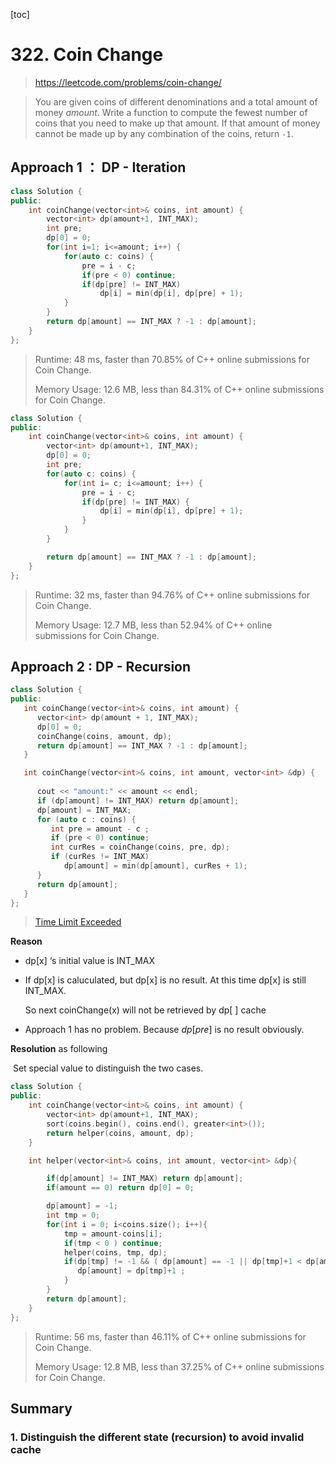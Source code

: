 [toc]

# 322. Coin Change

> https://leetcode.com/problems/coin-change/

> You are given coins of different denominations and a total amount of money *amount*. Write a function to compute the fewest number of coins that you need to make up that amount. If that amount of money cannot be made up by any combination of the coins, return `-1`.

## Approach 1 ： DP - Iteration

```cpp
class Solution {
public:
    int coinChange(vector<int>& coins, int amount) {
        vector<int> dp(amount+1, INT_MAX);
        int pre;
        dp[0] = 0;
        for(int i=1; i<=amount; i++) {
            for(auto c: coins) {
                pre = i - c;
                if(pre < 0) continue;
                if(dp[pre] != INT_MAX)
                    dp[i] = min(dp[i], dp[pre] + 1);
            }
        }
        return dp[amount] == INT_MAX ? -1 : dp[amount];
    }
};
```

> Runtime: 48 ms, faster than 70.85% of C++ online submissions for Coin Change.
>
> Memory Usage: 12.6 MB, less than 84.31% of C++ online submissions for Coin Change.

```cpp
class Solution {
public:
    int coinChange(vector<int>& coins, int amount) {
        vector<int> dp(amount+1, INT_MAX);
        dp[0] = 0;
        int pre;
        for(auto c: coins) {
            for(int i= c; i<=amount; i++) {
                pre = i - c;
                if(dp[pre] != INT_MAX) {
                    dp[i] = min(dp[i], dp[pre] + 1);
                }
            }
        }

        return dp[amount] == INT_MAX ? -1 : dp[amount];
    }
};

```

> Runtime: 32 ms, faster than 94.76% of C++ online submissions for Coin Change.
>
> Memory Usage: 12.7 MB, less than 52.94% of C++ online submissions for Coin Change.

## Approach 2 : DP - Recursion

```cpp
class Solution {
public:
   int coinChange(vector<int>& coins, int amount) {
      vector<int> dp(amount + 1, INT_MAX);
      dp[0] = 0;
      coinChange(coins, amount, dp);
      return dp[amount] == INT_MAX ? -1 : dp[amount];
   }

   int coinChange(vector<int>& coins, int amount, vector<int> &dp) {
     
      cout << "amount:" << amount << endl;
      if (dp[amount] != INT_MAX) return dp[amount];
      dp[amount] = INT_MAX;
      for (auto c : coins) {
         int pre = amount - c ;
         if (pre < 0) continue;
         int curRes = coinChange(coins, pre, dp);
         if (curRes != INT_MAX)
            dp[amount] = min(dp[amount], curRes + 1);
      }
      return dp[amount];
   }
};
```

> [Time Limit Exceeded](https://leetcode.com/submissions/detail/303453189/)

__Reason__

* dp[x] ‘s initial value is INT_MAX

* If dp[x] is caluculated, but dp[x] is no result. At this time dp[x] is still INT_MAX.

  So next coinChange(x) will not be retrieved by dp[ ] cache
* Approach 1 has no problem. Because $dp[ pre ]$ is no result obviously. 

**Resolution**  as following

​	Set special value to distinguish the two cases.

```cpp
class Solution {
public:
    int coinChange(vector<int>& coins, int amount) {
        vector<int> dp(amount+1, INT_MAX);
        sort(coins.begin(), coins.end(), greater<int>());
        return helper(coins, amount, dp);
    }

    int helper(vector<int>& coins, int amount, vector<int> &dp){

        if(dp[amount] != INT_MAX) return dp[amount];
        if(amount == 0) return dp[0] = 0;

        dp[amount] = -1;
        int tmp = 0;
        for(int i = 0; i<coins.size(); i++){
            tmp = amount-coins[i];
            if(tmp < 0 ) continue;
            helper(coins, tmp, dp);
            if(dp[tmp] != -1 && ( dp[amount] == -1 || dp[tmp]+1 < dp[amount])){
               dp[amount] = dp[tmp]+1 ;
            }
        }
        return dp[amount];
    }
};

```

> Runtime: 56 ms, faster than 46.11% of C++ online submissions for Coin Change.
>
> Memory Usage: 12.8 MB, less than 37.25% of C++ online submissions for Coin Change.

## Summary

### 1. Distinguish the different state (recursion) to avoid invalid cache